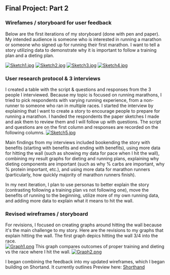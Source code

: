 ## Final Project: Part 2

### Wirefames / storyboard for user feedback
Below are the first iterations of my storyboard (done with pen and paper). My intended audience is someone who is interested in running a marathon or someone who signed up for running their first marathon. I want to tell a story utilizing data to demonstrate why it is important to follow a training plan and a dieting plan. 


[![Sketch1.jpg](https://i.ibb.co/9ZrFBVh/IMG-9711.jpg)](https://ibb.co/BnCXvrG/IMG-9711)
[![Sketch2.jpg](https://i.ibb.co/r0nFN74/IMG-9712.jpg)](https://ibb.co/DW3zTV5/IMG-9712)
[![Sketch3.jpg](https://i.ibb.co/JncmWgc/IMG-9713.jpg)](https://i.ibb.co/JncmWgc/IMG-9713)
[![Sketch4.jpg](https://i.ibb.co/XbSZws0/IMG-9714.jpg)](https://i.ibb.co/XbSZws0/IMG-9714)


### User research protocol & 3 interviews
I created a table with the script & questions and responses from the 3 people I interviewed. Because my topic is focused on running marathons, I tried to pick respondents with varying running experience, from a non-runner to someone who ran in multiple races. I started the interview by explaining that I want to create a story to encourage people to prepare for running a marathon. I handed the respondents the paper sketches I made and ask them to review them and I will follow up with questions. The script and questions are on the first column and responses are recorded on the following columns. 
[![Sketch5.jpg](https://i.ibb.co/1TtXFDm/interview-protocol.png)](https://i.ibb.co/1TtXFDm)

Main findings from my interviews included bookending the story with benefits (starting with benefits and ending with benefits), using more data for hitting the wall (such as showing my data for pace when I hit the wall), combining my result graphs for dieting and running plans, explaining why dieting components are important (such as why % carbs are important, why % protein important, etc.), and using more data for marathon runners (particularly, how quickly majority of marathon runners finish). 

In my next iteration, I plan to use personas to better explain the story (contrasting following a training plan vs not following one), move the benefits of running to the beginning, utilize more of my own running data, and adding more data to explain what it means to hit the wall. 


### Revised wireframes / storyboard
For revisions, I focused on creating graphs around hitting the wall because it's the main challenge to my story. Here are the revisions to my graphs that explain hitting the wall. The first graph depics hitting the wall 3/4 into the race.  
[![Graph1.png](https://media-cdn.shorthand.com/media/organisations/JSrgFWI7zn/qJuwJyYXGh/snip20200216_5-1312x1150.png)](https://media-cdn.shorthand.com/media/organisations/JSrgFWI7zn/qJuwJyYXGh/snip20200216_5-1312x1150)
This graph compares outcomes of proper training and dieting vs the race where I hit the wall.
[![Graph2.png](https://media-cdn.shorthand.com/media/organisations/JSrgFWI7zn/HTjWEtJUNj/multipleraces-1430x1254.png)](https://media-cdn.shorthand.com/media/organisations/JSrgFWI7zn/HTjWEtJUNj/multipleraces-1430x1254.png) 


I began combining the feedback into my updated wireframes, which I began building on Shortand. It currently outlines Preview here: 
[Shorthand](https://preview.shorthand.com/Ke3KDBczBomWgrW0)
